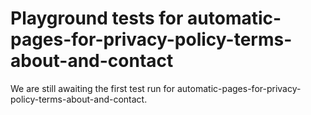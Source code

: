 # Playground tests for automatic-pages-for-privacy-policy-terms-about-and-contact
We are still awaiting the first test run for automatic-pages-for-privacy-policy-terms-about-and-contact.
